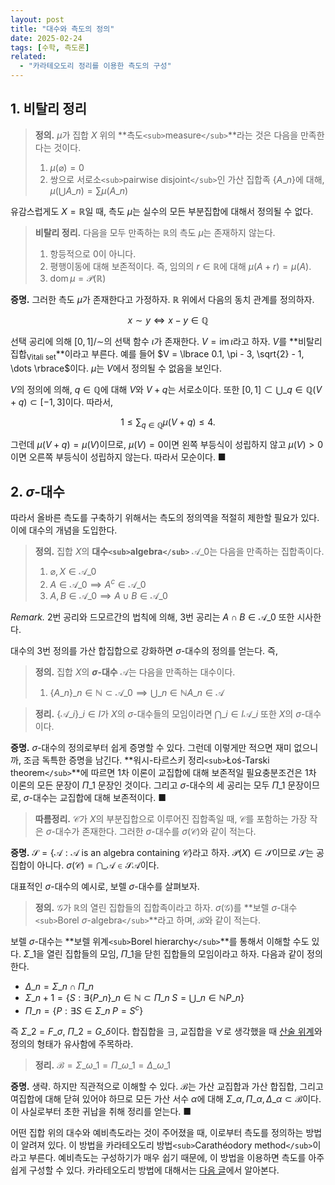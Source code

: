 ```yaml
---
layout: post
title: "대수와 측도의 정의"
date: 2025-02-24
tags: [수학, 측도론]
related:
  - "카라테오도리 정리를 이용한 측도의 구성"
---
```


## 1. 비탈리 정리

> **정의.** $\mu$가 집합 $X$ 위의 **측도`<sub>`measure`</sub>`**라는 것은 다음을 만족한다는 것이다.
>
> 1. $\mu(\varnothing) = 0$
> 2. 쌍으로 서로소`<sub>`pairwise disjoint`</sub>`인 가산 집합족 $\lbrace A\_n \rbrace$에 대해, $\mu\left( \bigcup A\_n \right) = \sum \mu(A\_n)$

유감스럽게도 $X = \mathbb{R}$일 때, 측도 $\mu$는 실수의 모든 부분집합에 대해서 정의될 수 없다.

> **비탈리 정리.** 다음을 모두 만족하는 $\mathbb{R}$의 측도 $\mu$는 존재하지 않는다.
>
> 1. 항등적으로 0이 아니다.
> 2. 평행이동에 대해 보존적이다. 즉, 임의의 $r \in \mathbb{R}$에 대해 $\mu(A + r) = \mu(A)$.
> 3. $\operatorname{dom} \mu = \mathcal{P}(\mathbb{R})$

**증명.** 그러한 측도 $\mu$가 존재한다고 가정하자. $\mathbb{R}$ 위에서 다음의 동치 관계를 정의하자.

$$
x \sim y \iff x - y \in \mathbb{Q}
$$

선택 공리에 의해 $[0, 1]/{\sim}$의 선택 함수 $\iota$가 존재한다. $V = \operatorname{im} \iota$라고 하자. $V$를 **비탈리 집합<sub>Vitali set</sub>**이라고 부른다. 예를 들어 $V = \lbrace 0.1, \pi - 3, \sqrt{2} - 1, \dots \rbrace$이다. $\mu$는 $V$에서 정의될 수 없음을 보인다.

$V$의 정의에 의해, $q \in \mathbb{Q}$에 대해 $V$와 $V + q$는 서로소이다. 또한 $[0, 1] \subset \bigcup\_{q \in \mathbb{Q}} (V + q) \subset [-1, 3]$이다. 따라서,

$$
1 \leq \sum_{q \in \mathbb{Q}}\mu(V + q) \leq 4.
$$

그런데 $\mu(V + q) = \mu(V)$이므로, $\mu(V) = 0$이면 왼쪽 부등식이 성립하지 않고 $\mu(V) > 0$이면 오른쪽 부등식이 성립하지 않는다. 따라서 모순이다. ■

## 2. $\sigma$-대수

따라서 올바른 측도를 구축하기 위해서는 측도의 정의역을 적절히 제한할 필요가 있다. 이에 대수의 개념을 도입한다.

> **정의.** 집합 $X$의 **대수`<sub>`algebra`</sub>`** $\mathcal{A}\_0$는 다음을 만족하는 집합족이다.
>
> 1. $\varnothing, X \in \mathcal{A}\_0$
> 2. $A \in \mathcal{A}\_0 \implies A^c \in \mathcal{A}\_0$
> 3. $A, B \in \mathcal{A}\_0 \implies A \cup B \in \mathcal{A}\_0$

_Remark._ 2번 공리와 드모르간의 법칙에 의해, 3번 공리는 $A \cap B \in \mathcal{A}\_0$ 또한 시사한다.

대수의 3번 정의를 가산 합집합으로 강화하면 $\sigma$-대수의 정의를 얻는다. 즉,

> **정의.** 집합 $X$의 **$\sigma$-대수** $\mathcal{A}$는 다음을 만족하는 대수이다.
>
> 1. $\lbrace  A\_n \rbrace \_{n \in \mathbb{N}} \subset \mathcal{A}\_0 \implies \bigcup\_{n \in \mathbb{N}} A\_n \in \mathcal{A}$

> **정리.** $\lbrace \mathcal{A}\_i \rbrace\_{i \in I}$가 $X$의 $\sigma$-대수들의 모임이라면 $\bigcap\_{i \in I}\mathcal{A}\_i$ 또한 $X$의 $\sigma$-대수이다.

**증명.** $\sigma$-대수의 정의로부터 쉽게 증명할 수 있다. 그런데 이렇게만 적으면 재미 없으니까, 조금 독특한 증명을 남긴다. **워시-타르스키 정리`<sub>`Łoś-Tarski theorem`</sub>`**에 따르면 1차 이론이 교집합에 대해 보존적일 필요충분조건은 1차 이론의 모든 문장이 $\Pi\_1$ 문장인 것이다. 그리고 $\sigma$-대수의 세 공리는 모두 $\Pi\_1$ 문장이므로, $\sigma$-대수는 교집합에 대해 보존적이다. ■

> **따름정리.** $\mathcal{C}$가 $X$의 부분집합으로 이루어진 집합족일 때, $\mathcal{C}$를 포함하는 가장 작은 $\sigma$-대수가 존재한다. 그러한 $\sigma$-대수를 $\sigma(\mathcal{C})$와 같이 적는다.

**증명.** $\mathcal{S} = \lbrace \mathcal{A} : \mathcal{A} \text{ is an algebra containing } \mathcal{C} \rbrace$라고 하자. $\mathcal{P}(X) \in \mathcal{S}$이므로 $\mathcal{S}$는 공집합이 아니다. $\sigma(\mathcal{C}) = \bigcap\_{\mathcal{A} \in \mathcal{S}} \mathcal{A}$이다.

대표적인 $\sigma$-대수의 예시로, 보렐 $\sigma$-대수를 살펴보자.

> **정의.** $\mathcal{G}$가 $\mathbb{R}$의 열린 집합들의 집합족이라고 하자. $\sigma(\mathcal{G})$를 **보렐 $\sigma$-대수`<sub>`Borel $\sigma$-algebra`</sub>`**라고 하며, $\mathcal{B}$와 같이 적는다.

보렐 $\sigma$-대수는 **보렐 위계`<sub>`Borel hierarchy`</sub>`**를 통해서 이해할 수도 있다. $\Sigma\_1$을 열린 집합들의 모임, $\Pi\_1$을 닫힌 집합들의 모임이라고 하자. 다음과 같이 정의한다.

- $\Delta\_n = \Sigma\_n \cap \Pi\_n$
- $\Sigma\_{n + 1} = \lbrace S : \exists \lbrace P\_n \rbrace \_{n \in \mathbb{N}} \subset \Pi\_n \; S = \bigcup\_{n \in \mathbb{N}} P\_n \rbrace$
- $\Pi\_n = \lbrace P : \exists S \in \Sigma\_n \; P = S^c \rbrace$

즉 $\Sigma\_2 = F\_\sigma$, $\Pi\_2 = G\_\delta$이다. 합집합을 $\exists$, 교집합을 $\forall$로 생각했을 때 [산술 위계](https://dimenerno.github.io/2025/02/07/arithmetic-hierarchy/)와 정의의 형태가 유사함에 주목하라.

> **정리.** $\mathcal{B} = \Sigma\_{\omega\_1} = \Pi\_{\omega\_1} = \Delta\_{\omega\_1}$

**증명.** 생략. 하지만 직관적으로 이해할 수 있다. $\mathcal{B}$는 가산 교집합과 가산 합집합, 그리고 여집합에 대해 닫혀 있어야 하므로 모든 가산 서수 $\alpha$에 대해 $\Sigma\_\alpha, \Pi\_\alpha, \Delta\_\alpha \subset \mathcal{B}$이다. 이 사실로부터 초한 귀납을 취해 정리를 얻는다. ■

어떤 집합 위의 대수와 예비측도라는 것이 주어졌을 때, 이로부터 측도를 정의하는 방법이 알려져 있다. 이 방법을 카라테오도리 방법`<sub>`Carathéodory method`</sub>`이라고 부른다. 예비측도는 구성하기가 매우 쉽기 때문에, 이 방법을 이용하면 측도를 아주 쉽게 구성할 수 있다. 카라테오도리 방법에 대해서는 [다음 글](http://dimenerno.github.io/2025/02/25/caratheodory/)에서 알아본다.
